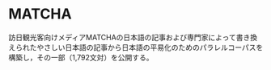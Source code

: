 # MATCHA

訪日観光客向けメディアMATCHAの日本語の記事および専門家によって書き換えられたやさしい日本語の記事から日本語の平易化のためのパラレルコーパスを構築し，その一部（1,792文対）を公開する。

